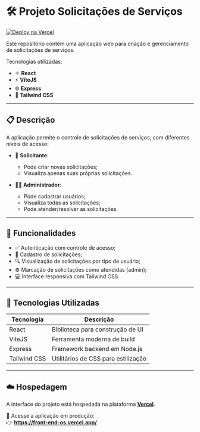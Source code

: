 # 🛠️ Projeto Solicitações de Serviços

[![Deploy na Vercel](https://img.shields.io/badge/deploy-Vercel-black?logo=vercel)](https://seu-projeto.vercel.app)

Este repositório contém uma aplicação web para criação e gerenciamento de solicitações de serviços.

Tecnologias utilizadas:

- ⚛️ **React**
- ⚡ **ViteJS**
- 🌐 **Express**
- 🎨 **Tailwind CSS**

---

## 📋 Descrição

A aplicação permite o controle de solicitações de serviços, com diferentes níveis de acesso:

- 👤 **Solicitante**: 
  - Pode criar novas solicitações;
  - Visualiza apenas suas próprias solicitações.

- 👨‍💼 **Administrador**:
  - Pode cadastrar usuários;
  - Visualiza todas as solicitações;
  - Pode atender/resolver as solicitações.

---

## 🚀 Funcionalidades

- ✅ Autenticação com controle de acesso;
- 📝 Cadastro de solicitações;
- 🔍 Visualização de solicitações por tipo de usuário;
- ⚙️ Marcação de solicitações como atendidas (admin);
- 💻 Interface responsiva com Tailwind CSS.

---

## 🧱 Tecnologias Utilizadas

| Tecnologia   | Descrição                          |
|--------------|------------------------------------|
| React        | Biblioteca para construção de UI   |
| ViteJS       | Ferramenta moderna de build        |
| Express      | Framework backend em Node.js       |
| Tailwind CSS | Utilitários de CSS para estilização|

---

## ☁️ Hospedagem

A interface do projeto está hospedada na plataforma **[Vercel](https://vercel.com/)**.

🔗 Acesse a aplicação em produção:  
👉 **https://front-end-os.vercel.app/**


